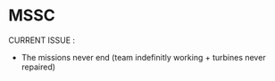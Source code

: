# MSSC

CURRENT ISSUE :
- The missions never end (team indefinitly working + turbines never repaired)